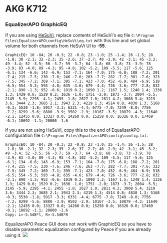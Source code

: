 # AKG K712
### EqualizerAPO GraphicEQ
If you are using [HeSuVi](https://sourceforge.net/projects/hesuvi/), replace contents of HeSuVi's eq file `C:\Program Files\EqualizerAPO\config\HeSuVi\eq.txt` with this line and set global volume for both channels from HeSuVi UI to **-55**.
```
GraphicEQ: 10 -84; 20 -0.3; 22 -0.8; 23 -1.0; 25 -1.4; 26 -1.5; 28 -1.8; 30 -2.1; 32 -2.3; 35 -2.6; 37 -2.7; 40 -2.9; 42 -3.1; 45 -3.2; 49 -3.4; 52 -3.5; 56 -3.7; 59 -3.7; 64 -3.8; 68 -3.8; 73 -3.9; 78 -3.9; 83 -4.0; 89 -4.3; 95 -4.8; 102 -5.2; 109 -5.5; 117 -5.6; 125 -6.1; 134 -6.6; 143 -6.9; 153 -7.1; 164 -7.0; 175 -6.8; 188 -7.2; 201 -7.4; 215 -7.5; 230 -7.6; 246 -7.6; 263 -7.7; 282 -7.7; 301 -7.6; 323 -7.5; 345 -7.2; 369 -7.1; 395 -7.1; 423 -7.0; 452 -6.9; 484 -6.9; 518 -6.5; 554 -5.3; 593 -4.8; 635 -4.6; 679 -4.4; 726 -3.6; 777 -2.8; 832 -2.1; 890 -1.3; 952 -0.6; 1019 0.2; 1090 1.2; 1167 1.5; 1248 1.4; 1336 1.3; 1429 0.6; 1529 0.2; 1636 -1.0; 1751 -2.0; 1873 -3.7; 2004 -5.5; 2145 -5.9; 2295 -4.1; 2455 -1.8; 2627 1.0; 2811 4.2; 3008 5.4; 3219 3.6; 3444 2.3; 3685 2.1; 3943 2.3; 4219 1.3; 4514 0.8; 4830 1.3; 5168 -0.3; 5530 -1.8; 5917 -3.3; 6331 -4.4; 6775 -7.0; 7249 -8.0; 7756 -7.2; 8299 -5.6; 8880 -3.9; 9502 -2.9; 10167 -3.5; 10879 -4.3; 11640 -2.1; 12455 0.0; 13327 0.0; 14260 0.0; 15258 0.0; 16326 0.0; 17469 -0.1; 18692 -1.1; 20000 -1.6
```
If you are not using HeSuVi, copy this to the end of EqualizerAPO configuration file `C:\Program Files\EqualizerAPO\config\config.txt`.
```
GraphicEQ: 10 -84; 20 -0.3; 22 -0.8; 23 -1.0; 25 -1.4; 26 -1.5; 28 -1.8; 30 -2.1; 32 -2.3; 35 -2.6; 37 -2.7; 40 -2.9; 42 -3.1; 45 -3.2; 49 -3.4; 52 -3.5; 56 -3.7; 59 -3.7; 64 -3.8; 68 -3.8; 73 -3.9; 78 -3.9; 83 -4.0; 89 -4.3; 95 -4.8; 102 -5.2; 109 -5.5; 117 -5.6; 125 -6.1; 134 -6.6; 143 -6.9; 153 -7.1; 164 -7.0; 175 -6.8; 188 -7.2; 201 -7.4; 215 -7.5; 230 -7.6; 246 -7.6; 263 -7.7; 282 -7.7; 301 -7.6; 323 -7.5; 345 -7.2; 369 -7.1; 395 -7.1; 423 -7.0; 452 -6.9; 484 -6.9; 518 -6.5; 554 -5.3; 593 -4.8; 635 -4.6; 679 -4.4; 726 -3.6; 777 -2.8; 832 -2.1; 890 -1.3; 952 -0.6; 1019 0.2; 1090 1.2; 1167 1.5; 1248 1.4; 1336 1.3; 1429 0.6; 1529 0.2; 1636 -1.0; 1751 -2.0; 1873 -3.7; 2004 -5.5; 2145 -5.9; 2295 -4.1; 2455 -1.8; 2627 1.0; 2811 4.2; 3008 5.4; 3219 3.6; 3444 2.3; 3685 2.1; 3943 2.3; 4219 1.3; 4514 0.8; 4830 1.3; 5168 -0.3; 5530 -1.8; 5917 -3.3; 6331 -4.4; 6775 -7.0; 7249 -8.0; 7756 -7.2; 8299 -5.6; 8880 -3.9; 9502 -2.9; 10167 -3.5; 10879 -4.3; 11640 -2.1; 12455 0.0; 13327 0.0; 14260 0.0; 15258 0.0; 16326 0.0; 17469 -0.1; 18692 -1.1; 20000 -1.6
Copy: L=-5.5dB*l, R=-5.5dB*R
```
EqualizerAPO Peace GUI does not work with GraphicEQ so you have to disable parametric equalization configured by Peace if you are already using it.
![](https://raw.githubusercontent.com/jaakkopasanen/AutoEq/master/results/Innerfidelity%202017/headphoncecom/onear/AKG%20K712/AKG%20K712.png)
